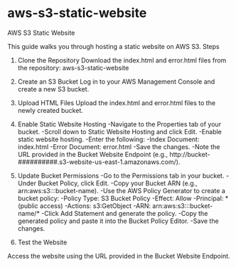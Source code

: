 # aws-s3-static-website

AWS S3 Static Website

This guide walks you through hosting a static website on AWS S3.
Steps

1. Clone the Repository
Download the index.html and error.html files from the repository:
aws-s3-static-website

3. Create an S3 Bucket
Log in to your AWS Management Console and create a new S3 bucket.

3. Upload HTML Files
Upload the index.html and error.html files to the newly created bucket.

5. Enable Static Website Hosting
-Navigate to the Properties tab of your bucket.
-Scroll down to Static Website Hosting and click Edit.
-Enable static website hosting.
-Enter the following:
-Index Document: index.html
-Error Document: error.html
-Save the changes.
-Note the URL provided in the Bucket Website Endpoint (e.g., http://bucket-##########.s3-website-us-east-1.amazonaws.com/).

6. Update Bucket Permissions
-Go to the Permissions tab in your bucket.
-Under Bucket Policy, click Edit.
-Copy your Bucket ARN (e.g., arn:aws:s3:::bucket-name).
-Use the AWS Policy Generator to create a bucket policy:
-Policy Type: S3 Bucket Policy
-Effect: Allow
-Principal: * (public access)
-Actions: s3:GetObject
-ARN: arn:aws:s3:::bucket-name/*
-Click Add Statement and generate the policy.
-Copy the generated policy and paste it into the Bucket Policy Editor.
-Save the changes.

7. Test the Website

Access the website using the URL provided in the Bucket Website Endpoint.

